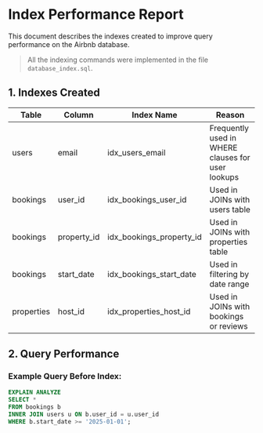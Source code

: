 # Index Performance Report

This document describes the indexes created to improve query performance on the Airbnb database.

> All the indexing commands were implemented in the file `database_index.sql`.

## 1. Indexes Created

| Table      | Column            | Index Name                 | Reason |
|----------- |-----------------|---------------------------|--------|
| users      | email            | idx_users_email           | Frequently used in WHERE clauses for user lookups |
| bookings   | user_id          | idx_bookings_user_id      | Used in JOINs with users table |
| bookings   | property_id      | idx_bookings_property_id  | Used in JOINs with properties table |
| bookings   | start_date       | idx_bookings_start_date   | Used in filtering by date range |
| properties | host_id          | idx_properties_host_id    | Used in JOINs with bookings or reviews |

## 2. Query Performance

### Example Query Before Index:
```sql
EXPLAIN ANALYZE
SELECT *
FROM bookings b
INNER JOIN users u ON b.user_id = u.user_id
WHERE b.start_date >= '2025-01-01';
